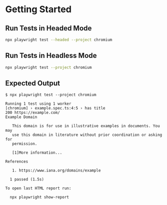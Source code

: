# Getting Started

## Run Tests in Headed Mode

```bash
npx playwright test --headed --project chromium
```

## Run Tests in Headless Mode

```bash
npx playwright test --project chromium
```

## Expected Output

```text
$ npx playwright test --project chromium

Running 1 test using 1 worker
[chromium] › example.spec.ts:4:5 › has title
200 https://example.com/
Example Domain

   This domain is for use in illustrative examples in documents. You may
   use this domain in literature without prior coordination or asking for
   permission.

   [1]More information...

References

   1. https://www.iana.org/domains/example

  1 passed (1.5s)

To open last HTML report run:

  npx playwright show-report
```
